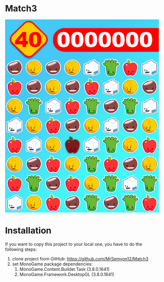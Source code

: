 # Match3
![](Content/Images/image.PNG)
# Installation
If you want to copy this project to your local one, you have to do the following steps:
1) clone project from _GitHub_: https://github.com/MrSemyon12/Match3
2) set MonoGame package dependencies: 
   1) MonoGame.Content.Builder.Task (3.8.0.1641)
   2) MonoGame.Framework.DesktopGL (3.8.0.1641)
